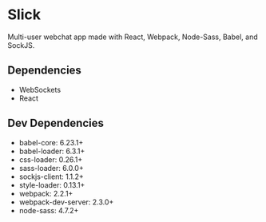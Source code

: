 # Slick

Multi-user webchat app made with React, Webpack, Node-Sass, Babel, and SockJS.

## Dependencies
- WebSockets
- React

## Dev Dependencies
- babel-core: 6.23.1+
- babel-loader: 6.3.1+
- css-loader: 0.26.1+
- sass-loader: 6.0.0+
- sockjs-client: 1.1.2+
- style-loader: 0.13.1+
- webpack: 2.2.1+
- webpack-dev-server: 2.3.0+
- node-sass: 4.7.2+